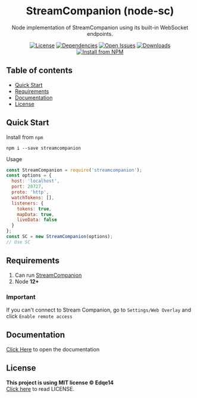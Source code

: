 <div align="center">
  <h1>StreamCompanion (node-sc)</h1>
  <p>Node implementation of StreamCompanion using its built-in WebSocket endpoints.</p>

  <a href="https://github.com/Edqe14/node-sc/blob/main/LICENSE"><img src="https://img.shields.io/github/license/Edqe14/node-sc?style=for-the-badge" alt="License"></img></a>
  <a href="https://david-dm.org/edqe14/node-sc"><img src="https://img.shields.io/librariesio/release/npm/streamcompanion?style=for-the-badge" alt="Dependencies"></img></a>
  <a href="https://github.com/Edqe14/node-sc/issues"><img src="https://img.shields.io/github/issues/Edqe14/node-sc?style=for-the-badge" alt="Open Issues"></img></a>
  <a href="https://npmjs.com/package/streamcompanion"><img src="https://img.shields.io/npm/dt/streamcompanion?style=for-the-badge" alt="Downloads"></img></a>
  <br>
  <a href="https://npmjs.com/package/streamcompanion"><img src="https://nodei.co/npm/streamcompanion.png" alt="Install from NPM"></img></a>
</div>

## Table of contents

- [Quick Start](#quick-start)
- [Requirements](#requirements)
- [Documentation](#documentation)
- [License](#license)

## Quick Start

Install from `npm`

```text
npm i --save streamcompanion
```

Usage

```js
const StreamCompanion = require('streamcompanion');
const options = {
  host: 'localhost',
  port: 20727,
  proto: 'http',
  watchTokens: [],
  listeners: {
    tokens: true,
    mapData: true,
    liveData: false
  }
};
const SC = new StreamCompanion(options);
// Use SC
```

## Requirements

 1. Can run [StreamCompanion](https://github.com/Piotrekol/StreamCompanion)
 2. Node **12+**

### Important

If you can't connect to Stream Companion, go to `Settings/Web Overlay` and click `Enable remote access`

## Documentation

[Click Here](https://node-sc.now.sh/) to open the documentation

## License

**This project is using MIT license © Edqe14**  
[Click here](https://github.com/Edqe14/node-sc/blob/main/LICENSE) to read LICENSE.
